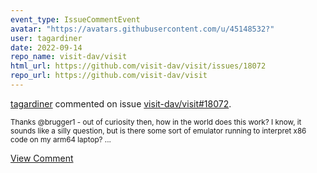 ```yaml
---
event_type: IssueCommentEvent
avatar: "https://avatars.githubusercontent.com/u/45148532?"
user: tagardiner
date: 2022-09-14
repo_name: visit-dav/visit
html_url: https://github.com/visit-dav/visit/issues/18072
repo_url: https://github.com/visit-dav/visit
---
```


<a href='https://github.com/tagardiner' target='_blank'>tagardiner</a> commented on issue <a href='https://github.com/visit-dav/visit/issues/18072' target='_blank'>visit-dav/visit#18072</a>.

<small>Thanks @brugger1 - out of curiosity then, how in the world does this work?  I know, it sounds like a silly question, but is there some sort of emulator running to interpret x86 code on my arm64 laptop?...</small>

<a href='https://github.com/visit-dav/visit/issues/18072' target='_blank'>View Comment</a>